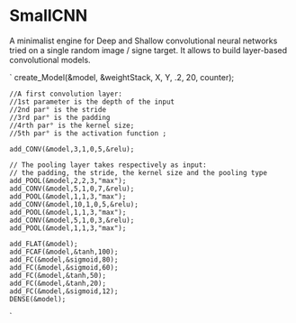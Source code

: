 # SmallCNN

A minimalist engine for Deep and Shallow convolutional neural networks tried on a single random image / signe target. It allows to build layer-based convolutional models.


`
create_Model(&model,
                 &weightStack,
                 X,
                 Y,
                 .2,
                 20,
                 counter);



    //A first convolution layer:
    //1st parameter is the depth of the input
    //2nd par° is the stride
    //3rd par° is the padding
    //4rth par° is the kernel size;
    //5th par° is the activation function ;

    add_CONV(&model,3,1,0,5,&relu);

    // The pooling layer takes respectively as input:
    // the padding, the stride, the kernel size and the pooling type
    add_POOL(&model,2,2,3,"max");
    add_CONV(&model,5,1,0,7,&relu);
    add_POOL(&model,1,1,3,"max");
    add_CONV(&model,10,1,0,5,&relu);
    add_POOL(&model,1,1,3,"max");
    add_CONV(&model,5,1,0,3,&relu);
    add_POOL(&model,1,1,3,"max");

    add_FLAT(&model);
    add_FCAF(&model,&tanh,100);
    add_FC(&model,&sigmoid,80);
    add_FC(&model,&sigmoid,60);
    add_FC(&model,&tanh,50);
    add_FC(&model,&tanh,20);
    add_FC(&model,&sigmoid,12);
    DENSE(&model);
    
`
